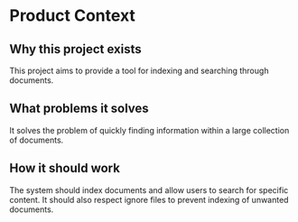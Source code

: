 # Product Context

## Why this project exists
This project aims to provide a tool for indexing and searching through documents.

## What problems it solves
It solves the problem of quickly finding information within a large collection of documents.

## How it should work
The system should index documents and allow users to search for specific content. It should also respect ignore files to prevent indexing of unwanted documents.
